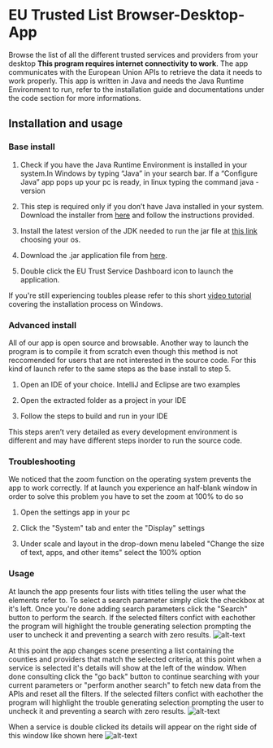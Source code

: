 # EU Trusted List Browser-Desktop-App
Browse the list of all the different trusted services and providers from your desktop
**This program requires internet connectivity to work**.
The app communicates with the European Union APIs to retrieve the data it needs to work properly.
This app is written in Java and needs the Java Runtime Environment to run, refer to the installation guide and documentations under the code section for more informations.
## Installation and usage
### Base install
1) Check if you have the Java Runtime Environment is installed in your system.In Windows by typing “Java” in your search bar. If a “Configure Java” app pops up your pc is ready, in linux typing the command java -version

2) This step is required only if you don’t have Java installed in your system. Download the installer from [here](https://www.java.com/en/) and follow the instructions provided.

3) Install the latest version of the JDK needed to run the jar file at [this link](https://www.oracle.com/java/technologies/downloads/) choosing your os.

4) Download the .jar application file from [here](https://github.com/thelion154/EU-Trusted-List-Browser-Desktop-App/raw/main/EU%20Trust%20Service%20Dashboard.jar).

5) Double click the EU Trust Service Dashboard icon to launch the application.

If you're still experiencing toubles please refer to this short [video tutorial](https://drive.google.com/file/d/1SdrLQqAlHp4572PfLHnSLe_gjXEr7aLA/view?usp=sharing) covering the installation process on Windows.

### Advanced install
All of our app is open source and browsable. Another way to launch the program is to compile it from scratch even though this method is not reccomended for users that are not interested in the source code. For this kind of launch refer to the same steps as the base install to step 5.

1) Open an IDE of your choice. IntelliJ and Eclipse are two examples

2) Open the extracted folder as a project in your IDE

3) Follow the steps to build and run in your IDE

This steps aren’t very detailed as every development environment is different and may have different steps inorder to run the source code.

### Troubleshooting
We noticed that the zoom function on the operating system prevents the app to work correctly.
If at launch you experience an half-blank window in order to solve this problem you have to set the zoom at 100% to do so
1) Open the settings app in your pc

2) Click the "System" tab and enter the "Display" settings

3) Under scale and layout in the drop-down menu labeled "Change the size of text, apps, and other items" select the 100% option

### Usage
At launch the app presents four lists with titles telling the user what the elements refer to. To select a search parameter simply click the checkbox at it's left.
Once you're done adding search parameters click the "Search" button to perform the search. If the selected filters confict with eachother the program will highlight the trouble generating selection prompting the user to uncheck it and preventing a search with zero results.
![alt-text](https://i.imgur.com/4txP8Jj.png)


At this point the app changes scene presenting a list containing the counties and providers that match the selected criteria, at this point when a service is selected it's details will show at the left of the window. When done consulting click the "go back" button to continue searching with your current parameters or "perform another search" to fetch new data from the APIs and reset all the filters.
If the selected filters confict with eachother the program will highlight the trouble generating selection prompting the user to uncheck it and preventing a search with zero results.
![alt-text](https://i.imgur.com/dZFvkV8.png)

When a service is double clicked its details will appear on the right side of this window like shown here
![alt-text](https://i.imgur.com/LHyl1f1.png)
